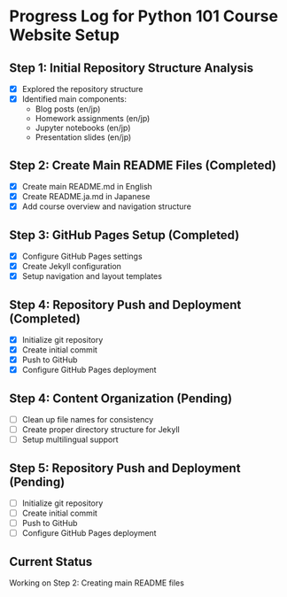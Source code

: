 # Progress Log for Python 101 Course Website Setup

## Step 1: Initial Repository Structure Analysis
- [x] Explored the repository structure
- [x] Identified main components:
  - Blog posts (en/jp)
  - Homework assignments (en/jp)
  - Jupyter notebooks (en/jp)
  - Presentation slides (en/jp)

## Step 2: Create Main README Files (Completed)
- [x] Create main README.md in English
- [x] Create README.ja.md in Japanese
- [x] Add course overview and navigation structure

## Step 3: GitHub Pages Setup (Completed)
- [x] Configure GitHub Pages settings
- [x] Create Jekyll configuration
- [x] Setup navigation and layout templates

## Step 4: Repository Push and Deployment (Completed)
- [x] Initialize git repository
- [x] Create initial commit
- [x] Push to GitHub
- [x] Configure GitHub Pages deployment

## Step 4: Content Organization (Pending)
- [ ] Clean up file names for consistency
- [ ] Create proper directory structure for Jekyll
- [ ] Setup multilingual support

## Step 5: Repository Push and Deployment (Pending)
- [ ] Initialize git repository
- [ ] Create initial commit
- [ ] Push to GitHub
- [ ] Configure GitHub Pages deployment

## Current Status
Working on Step 2: Creating main README files
